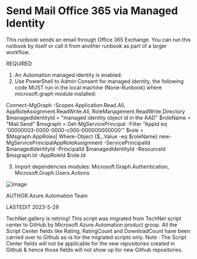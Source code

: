 ﻿Send Mail Office 365 via Managed Identity
====================

This runbook sends an email through Office 365 Exchange.
You can run this runbook by itself or call it from another runbook as part of a larger workflow. 

REQUIRED
1. An Automation managed identity is enabled.
2. Use PowerShell to Admin Consent for managed identity, the following code MUST run in the local machine (None-Runbook) where microsoft.graph module installed:

Connect-MgGraph -Scopes Application.Read.All, AppRoleAssignment.ReadWrite.All, RoleManagement.ReadWrite.Directory
$managedIdentityId = "managed identity object id in the AAD"
$roleName = "Mail.Send"
$msgraph = Get-MgServicePrincipal -Filter "AppId eq '00000003-0000-0000-c000-000000000000'"
$role = $Msgraph.AppRoles| Where-Object {$_.Value -eq $roleName} 
new-MgServicePrincipalAppRoleAssignment -ServicePrincipalId $managedIdentityId -PrincipalId $managedIdentityId -ResourceId $msgraph.Id -AppRoleId $role.Id 

3. Import dependencies modules: Microsoft.Graph.Authentication, Microsoft.Graph.Users.Actions


![image](https://github.com/c10100/send-mail-office-365/assets/98794426/1df1fe72-e718-4a23-97c2-efe09a6b000d)


AUTHOR
Azure Automation Team 

LASTEDIT
2023-5-29

     
TechNet gallery is retiring! This script was migrated from TechNet script center to GitHub by Microsoft Azure Automation product group. All the Script Center fields like Rating, RatingCount and DownloadCount have been carried over to Github as-is for the migrated scripts only. Note : The Script Center fields will not be applicable for the new repositories created in Github & hence those fields will not show up for new Github repositories.
